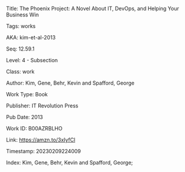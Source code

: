 Title:  The Phoenix Project: A Novel About IT, DevOps, and Helping Your Business Win

Tags:   works

AKA:    kim-et-al-2013

Seq:    12.59.1

Level:  4 - Subsection

Class:  work

Author: Kim, Gene, Behr, Kevin and Spafford, George

Work Type: Book

Publisher: IT Revolution Press

Pub Date: 2013

Work ID: B00AZRBLHO

Link:   https://amzn.to/3xIyfCl

Timestamp: 20230209224009

Index:  Kim, Gene, Behr, Kevin and Spafford, George; 
